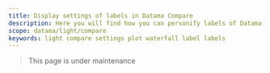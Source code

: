 ```yaml
---
title: Display settings of labels in Datama Compare
description: Here you will find how you can personify labels of Datama Compare charts
scope: datama/light/compare
keywords: light compare settings plot waterfall label labels
---
```


> This page is under maintenance